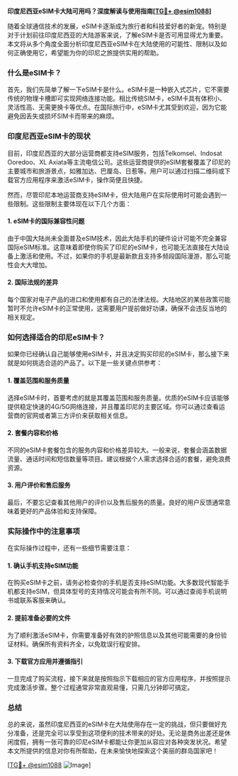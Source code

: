 **印度尼西亚eSIM卡大陆可用吗？深度解读与使用指南[[TG💪+ @esim1088](https://t.me/s/esim1088)]**

随着全球通信技术的发展，eSIM卡逐渐成为旅行者和科技爱好者的新宠。特别是对于计划前往印度尼西亚的大陆游客来说，了解eSIM卡是否可用显得尤为重要。本文将从多个角度全面分析印度尼西亚eSIM卡在大陆使用的可能性、限制以及如何正确使用它，希望能为你的印尼之旅提供实用的帮助。

### 什么是eSIM卡？

首先，我们先简单了解一下eSIM卡是什么。eSIM卡是一种嵌入式芯片，它不需要传统的物理卡槽即可实现网络连接功能。相比传统SIM卡，eSIM卡具有体积小、灵活性高、无需更换卡等优点。在国际旅行中，eSIM卡尤其受到欢迎，因为它能避免因丢失或损坏SIM卡而带来的麻烦。

### 印度尼西亚eSIM卡的现状

目前，印度尼西亚的大部分运营商都支持eSIM服务，包括Telkomsel、Indosat Ooredoo、XL Axiata等主流电信公司。这些运营商提供的eSIM套餐覆盖了印尼的主要城市和旅游景点，如雅加达、巴厘岛、日惹等。用户可以通过扫描二维码或下载官方应用程序来激活eSIM卡，操作简便且快捷。

然而，尽管印尼本地运营商支持eSIM卡，但大陆用户在实际使用时可能会遇到一些限制。这些限制主要体现在以下几个方面：

#### 1. eSIM卡的国际兼容性问题

由于中国大陆尚未全面普及eSIM技术，因此大陆手机的硬件设计可能不完全兼容国际eSIM标准。这意味着即使你购买了印尼的eSIM卡，也可能无法直接在大陆设备上激活和使用。不过，如果你的手机是最新款且支持多频段国际漫游，那么可能性会大大增加。

#### 2. 国际法规的差异

每个国家对电子产品的进口和使用都有自己的法律法规。大陆地区的某些政策可能暂时不允许eSIM卡的正常使用，这需要用户提前做好功课，确保不会违反当地的相关规定。

### 如何选择适合的印尼eSIM卡？

如果你已经确认自己能够使用eSIM卡，并且决定购买印尼的eSIM卡，那么接下来就是如何挑选合适的产品了。以下是一些关键点供参考：

#### 1. 覆盖范围和服务质量

选择eSIM卡时，首要考虑的就是其覆盖范围和服务质量。优质的eSIM卡应该能够提供稳定快速的4G/5G网络连接，并且覆盖印尼的主要区域。你可以通过查看运营商的官网或者第三方评价来获取相关信息。

#### 2. 套餐内容和价格

不同的eSIM卡套餐包含的服务内容和价格差异较大。一般来说，套餐会涵盖数据流量、通话时间和短信数量等项目。建议根据个人需求选择合适的套餐，避免浪费资源。

#### 3. 用户评价和售后服务

最后，不要忘记查看其他用户的评价以及售后服务的质量。良好的用户反馈通常意味着更好的产品体验和支持保障。

### 实际操作中的注意事项

在实际操作过程中，还有一些细节需要注意：

#### 1. 确认手机支持eSIM功能

在购买eSIM卡之前，请务必检查你的手机是否支持eSIM功能。大多数现代智能手机都支持eSIM，但具体型号的支持情况可能会有所不同。可以通过查阅手机说明书或联系客服来确认。

#### 2. 提前准备必要的文件

为了顺利激活eSIM卡，你需要准备好有效的护照信息以及其他可能需要的身份验证材料。确保所有资料齐全，以免耽误行程安排。

#### 3. 下载官方应用并遵循指引

一旦完成了购买流程，接下来就是按照指示下载相应的官方应用程序，并按照提示完成激活步骤。整个过程通常非常直观易懂，只需几分钟即可搞定。

### 总结

总的来说，虽然印度尼西亚的eSIM卡在大陆使用存在一定的挑战，但只要做好充分准备，还是完全可以享受到这项便利的技术带来的好处。无论是商务出差还是休闲度假，拥有一张可靠的印尼eSIM卡都能让你更加从容应对各种突发状况。希望本文所提供的信息对你有所帮助，在未来愉快地探索这个美丽的群岛国家吧！

[[TG💪+ @esim1088](https://t.me/s/esim1088) ![Image](https://i.postimg.cc/4NQfJmqS/Snipaste-2025-05-13-00-14-12.png)]